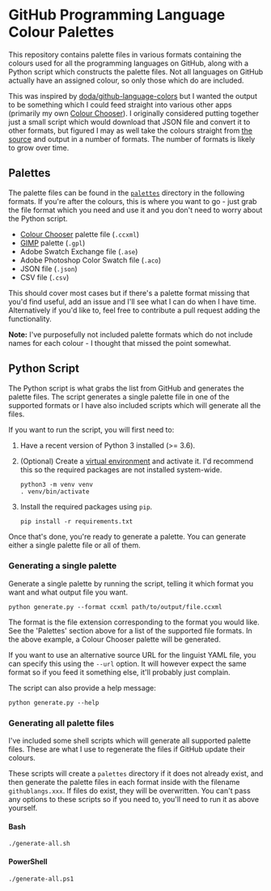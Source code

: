 # GitHub Programming Language Colour Palettes

This repository contains palette files in various formats containing the colours used for all the programming languages on GitHub, along with a Python script which constructs the palette files. Not all languages on GitHub actually have an assigned colour, so only those which do are included.

This was inspired by [doda/github-language-colors](https://github.com/doda/github-language-colors) but I wanted the output to be something which I could feed straight into various other apps (primarily my own [Colour Chooser][cc]). I originally considered putting together just a small script which would download that JSON file and convert it to other formats, but figured I may as well take the colours straight from [the source](https://github.com/github/linguist/blob/master/lib/linguist/languages.yml) and output in a number of formats. The number of formats is likely to grow over time.

## Palettes

The palette files can be found in the [`palettes`](palettes/) directory in the following formats. If you're after the colours, this is where you want to go - just grab the file format which you need and use it and you don't need to worry about the Python script.

 - [Colour Chooser][cc] palette file (`.ccxml`)
 - [GIMP](https://www.gimp.org/) palette (`.gpl`)
 - Adobe Swatch Exchange file (`.ase`)
 - Adobe Photoshop Color Swatch file (`.aco`)
 - JSON file (`.json`)
 - CSV file (`.csv`)

 This should cover most cases but if there's a palette format missing that you'd find useful, add an issue and I'll see what I can do when I have time. Alternatively if you'd like to, feel free to contribute a pull request adding the functionality.

 **Note:** I've purposefully not included palette formats which do not include names for each colour - I thought that missed the point somewhat.

## Python Script

The Python script is what grabs the list from GitHub and generates the palette files. The script generates a single palette file in one of the supported formats or I have also included scripts which will generate all the files.

If you want to run the script, you will first need to:

 1. Have a recent version of Python 3 installed (>= 3.6).
 2. (Optional) Create a [virtual environment](https://docs.python.org/3.7/tutorial/venv.html) and activate it. I'd recommend this so the required packages are not installed system-wide.  
    
        python3 -m venv venv
        . venv/bin/activate

 3. Install the required packages using `pip`.  
    
        pip install -r requirements.txt

Once that's done, you're ready to generate a palette. You can generate either a single palette file or all of them.

### Generating a single palette

Generate a single palette by running the script, telling it which format you want and what output file you want.

    python generate.py --format ccxml path/to/output/file.ccxml

The format is the file extension corresponding to the format you would like. See the 'Palettes' section above for a list of the supported file formats. In the above example, a Colour Chooser palette will be generated.

If you want to use an alternative source URL for the linguist YAML file, you can specify this using the `--url` option. It will however expect the same format so if you feed it something else, it'll probably just complain.

The script can also provide a help message:

    python generate.py --help

### Generating all palette files

I've included some shell scripts which will generate all supported palette files. These are what I use to regenerate the files if GitHub update their colours.

These scripts will create a `palettes` directory if it does not already exist, and then generate the palette files in each format inside with the filename `githublangs.xxx`. If files do exist, they will be overwritten. You can't pass any options to these scripts so if you need to, you'll need to run it as above yourself.

#### Bash

    ./generate-all.sh

#### PowerShell

    ./generate-all.ps1


[cc]: https://markembling.info/2010/12/colour-chooser